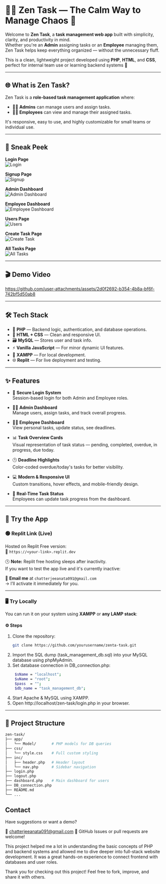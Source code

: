 # 🧘‍♂️ Zen Task — The Calm Way to Manage Chaos 🧩

Welcome to **Zen Task**, a **task management web app** built with simplicity, clarity, and productivity in mind.  
Whether you're an **Admin** assigning tasks or an **Employee** managing them, Zen Task helps keep everything organized — without the unnecessary fluff.

This is a clean, lightweight project developed using **PHP**, **HTML**, and **CSS**, perfect for internal team use or learning backend systems 🚀

---

## 🌐 What is Zen Task?

Zen Task is a **role-based task management application** where:

- 👨‍💼 **Admins** can manage users and assign tasks.
- 👷‍♀️ **Employees** can view and manage their assigned tasks.

It's responsive, easy to use, and highly customizable for small teams or individual use.

---

## 📸 Sneak Peek


**Login Page**  
![Login](https://github.com/user-attachments/assets/db00ddf2-d016-4b75-8b5e-26396345d417)

**Signup Page**  
![Signup](https://github.com/user-attachments/assets/be4ba392-af58-4586-8329-26ff688bcc97)

**Admin Dashboard**  
![Admin Dashboard](https://github.com/user-attachments/assets/e08aeea7-4718-453c-b87f-b01f17e357d5)

**Employee Dashboard**  
![Employee Dashboard](https://github.com/user-attachments/assets/04f68169-74ce-4149-a5dd-e55af7f057de)

**Users Page**  
![Users](https://github.com/user-attachments/assets/be83e061-7c5e-404f-92c9-8783a770466d)

**Create Task Page**  
![Create Task](https://github.com/user-attachments/assets/a7005bb7-c9fb-45d9-9a78-03e30f90c5f0)

**All Tasks Page**  
![All Tasks](https://github.com/user-attachments/assets/a579baac-342c-4c4a-b057-953d96acf929)

---

## 🎬 Demo Video

https://github.com/user-attachments/assets/2d0f2692-b354-4b8a-bf6f-742bf5d50ab8

---

## 🛠️ Tech Stack

- 🐘 **PHP** — Backend logic, authentication, and database operations.
- 🎨 **HTML + CSS** — Clean and responsive UI.
- 🗃️ **MySQL** — Stores user and task info.
- ⚡ **Vanilla JavaScript** — For minor dynamic UI features.
- 🧪 **XAMPP** — For local development.
- 🌐 **Replit** — For live deployment and testing.

---

## ✨ Features

- 🔐 **Secure Login System**  
  Session-based login for both Admin and Employee roles.

- 🧑‍💼 **Admin Dashboard**  
  Manage users, assign tasks, and track overall progress.

- 👷‍♂️ **Employee Dashboard**  
  View personal tasks, update status, see deadlines.

- 📊 **Task Overview Cards**  
  Visual representation of task status — pending, completed, overdue, in progress, due today.

- 🕒 **Deadline Highlights**  
  Color-coded overdue/today's tasks for better visibility.

- 💻 **Modern & Responsive UI**  
  Custom transitions, hover effects, and mobile-friendly design.

- 🔄 **Real-Time Task Status**  
  Employees can update task progress from the dashboard.

---

## 🧪 Try the App

### 🟢 **Replit Link (Live)**  
Hosted on Replit Free version:  
🔗 `https://<your-link>.replit.dev`

🕓 **Note:** Replit free hosting sleeps after inactivity.  
If you want to test the app live and it's currently inactive:

📧 **Email me** at `chatterjeeanata091@gmail.com`  
→ I’ll activate it immediately for you.

---

### 🖥️ Try Locally

You can run it on your system using **XAMPP** or **any LAMP stack**:

#### ⚙️ Steps

1. Clone the repository:
   ```bash
   git clone https://github.com/yourusername/zenta-task.git
    ```
2. Import the SQL dump (task_management_db.sql) into your MySQL database using phpMyAdmin.
3. Set database connection in DB_connection.php:
   ```bash
    $sName = "localhost";
    $uName = "root";
    $pass  = "";
    $db_name = "task_management_db";
   ```
4. Start Apache & MySQL using XAMPP.
5. Open http://localhost/zen-task/login.php in your browser.
---


## 📁 Project Structure

```bash
zen-task/
├── app/
│   └── Model/       # PHP models for DB queries
├── css/
│   └── style.css    # Full custom styling
├── inc/
│   ├── header.php   # Header layout
│   └── nav.php      # Sidebar navigation
├── login.php
├── logout.php
├── dashboard.php    # Main dashboard for users
├── DB_connection.php
├── README.md
└── ...
```

## Contact
Have suggestions or want a demo?

📧 chatterjeeanata091@gmail.com
📌 GitHub Issues or pull requests are welcome!

This project helped me a lot in understanding the basic concepts of PHP and backend systems and allowed me to dive deeper into full-stack website development. It was a great hands-on experience to connect frontend with databases and user roles.

Thank you for checking out this project!
Feel free to fork, improve, and share it with others.
